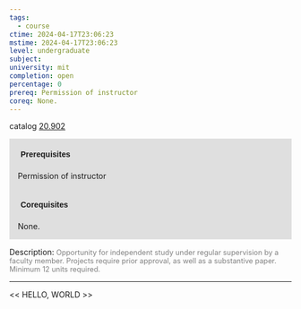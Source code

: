 ```yaml
---
tags:
  - course
ctime: 2024-04-17T23:06:23
mstime: 2024-04-17T23:06:23
level: undergraduate
subject: 
university: mit
completion: open
percentage: 0
prereq: Permission of instructor
coreq: None.
---
```


catalog [20.902](http://student.mit.edu/catalog/m20a.html#20.902)

<span style="display: block; padding: 15px; background-color: rgb(100, 100, 100, 0.2);"><font id="m_prereq2057_0" style="display: block; font-family: Arial, sans-serif; font-weight: bold; padding: 5px">Prerequisites</font><br><span id="prereq2057_0">Permission of instructor</span></span>
<span style="display: block; padding: 15px; background-color: rgb(100, 100, 100, 0.2);"><font id="m_coreq2057_0" style="display: block; font-family: Arial, sans-serif; font-weight: bold; padding: 5px">Corequisites</font><br><span id="coreq2057_0">None.</span></span>

<font style="">Description:</font>
<font style="color: grey; font-size: 0.8rem;">Opportunity for independent study under regular supervision by a faculty member. Projects require prior approval, as well as a substantive paper. Minimum 12 units required.</font>



---

<< HELLO, WORLD >>
